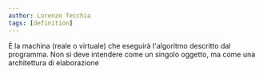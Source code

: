 ```yaml
---
author: Lorenzo Tecchia
tags: [definition]
---
```

È la machina (reale o virtuale) che eseguirà l'algoritmo descritto dal programma. Non si deve intendere come un singolo oggetto, ma come una architettura di elaborazione 